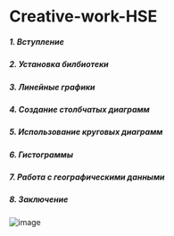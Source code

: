 # **Creative-work-HSE**
##### _1. Вступление_
##### _2. Установка билбиотеки_
##### _3. Линейные графики_
##### _4. Создание столбчатых диаграмм_
##### _5. Использование круговых диаграмм_
##### _6. Гистограммы_
##### _7. Работа с географическими данными_
##### _8. Заключение_
![image](https://github.com/user-attachments/assets/2b122ed3-b5f0-4533-b777-5c8309ca22ec)
